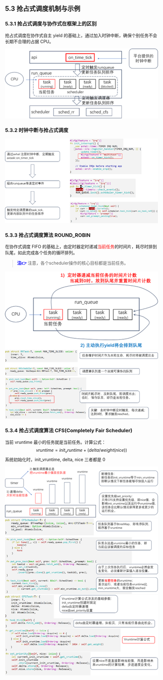 ## 5.3 抢占式调度机制与示例

### 5.3.1 抢占式调度与协作式在框架上的区别

抢占式调度在协作式自主 yield 的基础上，通过加入时钟中断，确保个别任务不会长期不合理的占据 CPU。

<img src="./img/img5_10.png" alt="image-20230911105410138" style="zoom:50%;" />

### 5.3.2 时钟中断与抢占式调度

<img src="./img/img5_11.png" alt="image-20230911105602764" style="zoom:50%;" />

### 5.3.3 抢占式调度算法 ROUND_ROBIN

在协作式调度 FIFO 的基础上，由定时器定时递减<font color=red>当前任务</font>的时间片，耗尽时排到队尾，如此完成各个任务的循环排列。

> <font color=blue>**注👉**</font> 
> 注意，各个scheduler操作的核心目标都是当前任务。

<img src="./img/img5_12.png" alt="image-20230911105814589" style="zoom:50%;" />



<img src="./img/img5_13.png" alt="image-20230911110533751" style="zoom:50%;" />

### 5.3.4 抢占式调度算法 CFS(Completely Fair Scheduler)

当前 vruntime 最小的任务就是当前任务。计算公式：
$$
vruntime = init_vruntime + (delta / weight(nice))
$$
系统初始化时，init_vruntime, delta, nice 三者都是 0

<img src="./img/img5_14.png" alt="image-20230911110718949" style="zoom:50%;" />

<img src="./img/img5_15.png" alt="image-20230911110817258" style="zoom:50%;" />

<img src="./img/img5_16.png" alt="image-20230911110905924" style="zoom:50%;" />

